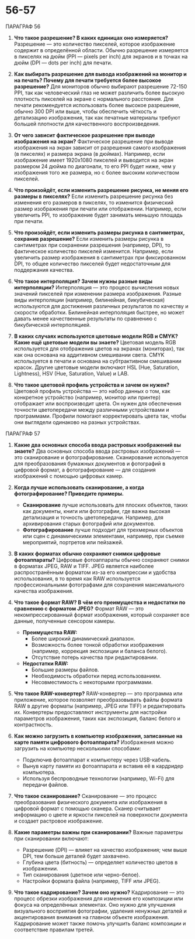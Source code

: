 # 56-57


ПАРАГРАФ 56

1. **Что такое разрешение? В каких единицах оно измеряется?**
   Разрешение — это количество пикселей, которое изображение содержит в определённой области. Обычно разрешение измеряется в пикселях на дюйм (PPI — pixels per inch) для экранов и в точках на дюйм (DPI — dots per inch) для печати.

2. **Как выбирать разрешение для вывода изображений на монитор и на печать? Почему для печати требуется более высокое разрешение?**
   Для мониторов обычно выбирают разрешение 72-150 PPI, так как человеческий глаз не может различить более высокую плотность пикселей на экране с нормального расстояния. Для печати рекомендуется использовать более высокое разрешение, обычно 300 DPI или выше, чтобы обеспечить чёткость и детализацию изображения, так как печатные материалы требуют большей плотности для качественного воспроизведения.

3. **От чего зависит фактическое разрешение при выводе изображения на экран?**
   Фактическое разрешение при выводе изображения на экран зависит от разрешения самого изображения (в пикселях) и размера экрана (в дюймах). Например, если изображение имеет 1920x1080 пикселей и выводится на экран размером 24 дюйма по диагонали, то его PPI будет ниже, чем у изображения того же размера, но с более высоким количеством пикселей.

4. **Что произойдёт, если изменить разрешение рисунка, не меняя его размеры в пикселях?**
   Если изменить разрешение рисунка без изменения его размеров в пикселях, то изменится физический размер изображения при печати или отображении. Например, если увеличить PPI, то изображение будет занимать меньшую площадь при печати.

5. **Что произойдёт, если изменить размеры рисунка в сантиметрах, сохранив разрешение?**
   Если изменить размеры рисунка в сантиметрах при сохранении разрешения (например, DPI), то фактическое количество пикселей изменится. Например, если увеличить размер изображения в сантиметрах при фиксированном DPI, то общее количество пикселей будет недостаточным для поддержания качества.

6. **Что такое интерполяция? Зачем нужны разные виды интерполяции?**
   Интерполяция — это процесс вычисления новых значений пикселей при изменении размера изображения. Разные виды интерполяции (например, билинейная, бикубическая) используются для достижения различных результатов по качеству и скорости обработки. Билинейная интерполяция быстрее, но может давать менее качественные результаты по сравнению с бикубической интерполяцией.

7. **В каких случаях используются цветовые модели RGB и CMYK? Какие ещё цветовые модели вы знаете?**
   Цветовая модель RGB используется для отображения цветов на экранах (мониторах), так как она основана на аддитивном смешивании света. CMYK используется в печати и основана на субтрактивном смешивании красок. Другие цветовые модели включают HSL (Hue, Saturation, Lightness), HSV (Hue, Saturation, Value) и LAB.

8. **Что такое цветовой профиль устройства и зачем он нужен?**
   Цветовой профиль устройства — это набор данных о том, как конкретное устройство (например, монитор или принтер) отображает или воспроизводит цвета. Он нужен для обеспечения точности цветопередачи между различными устройствами и программами. Профили помогают корректировать цвета так, чтобы они выглядели одинаково на разных устройствах.

ПАРАГРАФ 57


1. **Какие два основных способа ввода растровых изображений вы знаете?**
   Два основных способа ввода растровых изображений — это сканирование и фотографирование. Сканирование используется для преобразования бумажных документов и фотографий в цифровой формат, а фотографирование — для создания изображений с помощью цифровых камер.

2. **Когда лучше использовать сканирование, а когда фотографирование? Приведите примеры.**
   - **Сканирование** лучше использовать для плоских объектов, таких как документы, книги или фотографии, где важна высокая детализация и точность цветопередачи. Например, для архивирования старых фотографий или документов.
   - **Фотографирование** лучше подходит для трехмерных объектов или сцен с динамическими элементами, например, при съемке мероприятий, портретов или пейзажей.

3. **В каких форматах обычно сохраняют снимки цифровые фотоаппараты?**
   Цифровые фотоаппараты обычно сохраняют снимки в форматах JPEG, RAW и TIFF. JPEG является наиболее распространённым форматом из-за его компрессии и удобства использования, в то время как RAW используется профессиональными фотографами для сохранения максимального качества изображения.

4. **Что такое формат RAW? В чём его преимущества и недостатки по сравнению с форматом JPEG?**
   Формат RAW — это некомпрессированный формат изображения, который сохраняет все данные, полученные сенсором камеры.
   - **Преимущества RAW:** 
     - Более широкий динамический диапазон.
     - Возможность более тонкой обработки изображения (например, коррекция экспозиции и баланса белого).
     - Отсутствие потерь качества при редактировании.
   - **Недостатки RAW:** 
     - Большие размеры файлов.
     - Необходимость обработки перед использованием.
     - Несовместимость с некоторыми программами.

5. **Что такое RAW-конвертер?**
   RAW-конвертер — это программа или приложение, которое позволяет преобразовывать файлы формата RAW в другие форматы (например, JPEG или TIFF) и редактировать их. Конвертеры предоставляют инструменты для настройки параметров изображения, таких как экспозиция, баланс белого и контрастность.

6. **Как можно загрузить в компьютер изображения, записанные на карте памяти цифрового фотоаппарата?**
   Изображения можно загрузить на компьютер несколькими способами:
   - Подключив фотоаппарат к компьютеру через USB-кабель.
   - Вынув карту памяти из фотоаппарата и вставив её в кардридер компьютера.
   - Используя беспроводные технологии (например, Wi-Fi) для передачи файлов.

7. **Что такое сканирование?**
   Сканирование — это процесс преобразования физического документа или изображения в цифровой формат с помощью сканера. Сканер считывает информацию о цвете и яркости пикселей на поверхности документа и создает растровое изображение.

8. **Какие параметры важны при сканировании?**
   Важные параметры при сканировании включают:
   - Разрешение (DPI) — влияет на качество изображения; чем выше DPI, тем больше деталей будет захвачено.
   - Глубина цвета (битность) — определяет количество цветов в изображении.
   - Тип сканирования (цветное или черно-белое).
   - Настройки формата файла (например, TIFF или JPEG).

9. **Что такое кадрирование? Зачем оно нужно?**
   Кадрирование — это процесс обрезки изображения для изменения его композиции или фокуса на определённых элементах. Оно нужно для улучшения визуального восприятия фотографии, удаления ненужных деталей и акцентирования внимания на главном объекте изображения. Кадрирование может также помочь улучшить баланс композиции и соответствие правилам третей.
